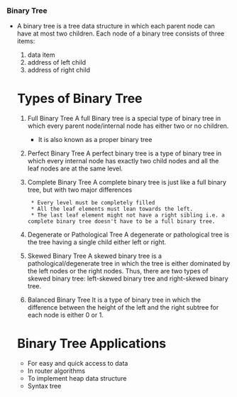 ### Binary Tree
* A binary tree is a tree data structure in which each parent node can have at most two children. Each node of a binary tree consists of three items:

    1. data item
    2. address of left child
    3. address of right child


    # Types of Binary Tree

    1. Full Binary Tree
        A full Binary tree is a special type of binary tree in which every parent node/internal node has either two or no children.
        * It is also known as a proper binary tree

    2. Perfect Binary Tree
        A perfect binary tree is a type of binary tree in which every internal node has exactly two child nodes and all the leaf nodes are at the same level.

    3. Complete Binary Tree
        A complete binary tree is just like a full binary tree, but with two major differences

            * Every level must be completely filled
            * All the leaf elements must lean towards the left.
            * The last leaf element might not have a right sibling i.e. a complete binary tree doesn't have to be a full binary tree.

    4. Degenerate or Pathological Tree
        A degenerate or pathological tree is the tree having a single child either left or right.

    5. Skewed Binary Tree
        A skewed binary tree is a pathological/degenerate tree in which the tree is either dominated by the left nodes or the right nodes. 
        Thus, there are two types of skewed binary tree: left-skewed binary tree and right-skewed binary tree.

    6. Balanced Binary Tree
        It is a type of binary tree in which the difference between the height of the left and the right subtree for each node is either 0 or 1.


    # Binary Tree Applications

    * For easy and quick access to data
    * In router algorithms
    * To implement heap data structure
    * Syntax tree
